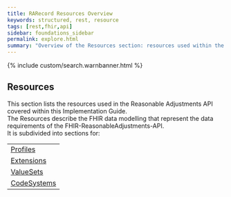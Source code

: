 ```yaml
---
title: RARecord Resources Overview
keywords: structured, rest, resource
tags: [rest,fhir,api]
sidebar: foundations_sidebar
permalink: explore.html
summary: "Overview of the Resources section: resources used within the FHIR&reg; Reasonable Adjustments API."
---
```


{% include custom/search.warnbanner.html %}

## Resources ##

This section lists the resources used in the Reasonable Adjustments API covered within this Implementation Guide.  
The Resources describe the FHIR data modelling that represent the data requirements of the FHIR-ReasonableAdjustments-API.  
It is subdivided into sections for:  


<table style="min-width:100%;width:100%">

<tr>
<td><a href="explore_profile.html">Profiles</a></td>
</tr>

<tr>
<td><a href="explore_extension.html">Extensions</a></td>
</tr>

<tr>
<td><a href="explore_valueset.html">ValueSets</a></td>
</tr>

<tr>
<td><a href="explore_codesystem.html">CodeSystems</a></td>
</tr>
</table>

